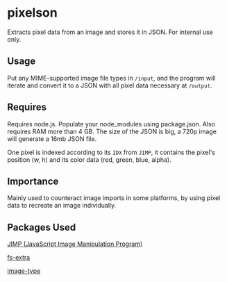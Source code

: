 # pixelson
Extracts pixel data from an image and stores it in JSON. For internal use only.

## Usage
Put any MIME-supported image file types in `/input`, and the program will iterate and convert it to a JSON with all pixel data necessary at `/output`.

## Requires
Requires node.js. Populate your node_modules using package.json. Also requires RAM more than 4 GB.
The size of the JSON is big, a 720p image will generate a 16mb JSON file.

One pixel is indexed according to its `IDX` from `JIMP`, it contains the pixel's position (w, h) and its color data (red, green, blue, alpha).

## Importance
Mainly used to counteract image imports in some platforms, by using pixel data to recreate an image individually.

## Packages Used
[JIMP (JavaScript Image Manipulation Program)](https://github.com/oliver-moran/jimp)

[fs-extra](https://github.com/jprichardson/node-fs-extra)

[image-type](https://github.com/sindresorhus/image-type)
